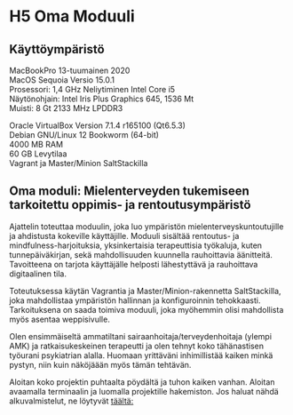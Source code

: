 # H5 Oma Moduuli

## Käyttöympäristö

MacBookPro 13-tuumainen 2020 <br />
MacOS Sequoia Versio 15.0.1 <br />
Prosessori: 1,4 GHz Neliytiminen Intel Core i5 <br />
Näytönohjain: Intel Iris Plus Graphics 645, 1536 Mt <br />
Muisti: 8 Gt 2133 MHz LPDDR3 <br />

Oracle VirtualBox Version 7.1.4 r165100 (Qt6.5.3) <br />
Debian GNU/Linux 12 Bookworm (64-bit) <br />
4000 MB RAM <br />
60 GB Levytilaa <br />
Vagrant ja Master/Minion SaltStackilla <br />

## Oma moduli: Mielenterveyden tukemiseen tarkoitettu oppimis- ja rentoutusympäristö

Ajattelin toteuttaa moduulin, joka luo ympäristön mielenterveyskuntoutujille ja ahdistusta kokeville käyttäjille. Moduuli sisältää rentoutus- ja mindfulness-harjoituksia, yksinkertaisia terapeuttisia työkaluja, kuten tunnepäiväkirjan, sekä mahdollisuuden kuunnella rauhoittavia äänitteitä. Tavoitteena on tarjota käyttäjälle helposti lähestyttävä ja rauhoittava digitaalinen tila.

Toteutuksessa käytän Vagrantia ja Master/Minion-rakennetta SaltStackilla, joka mahdollistaa ympäristön hallinnan ja konfiguroinnin tehokkaasti. Tarkoituksena on saada toimiva moduuli, joka myöhemmin olisi mahdollista myös asentaa weppisivulle. 

Olen ensimmäiseltä ammatiltani sairaanhoitaja/terveydenhoitaja (ylempi AMK) ja ratkaisukeskeinen terapeutti ja olen tehnyt koko tähänastisen työurani psykiatrian alalla. Huomaan yrittäväni inhimillistää kaiken minkä pystyn, niin kuin näköjäään myös tämän tehtävän. 

Aloitan koko projektin puhtaalta pöydältä ja tuhon kaiken vanhan. Aloitan avaamalla terminaalin ja luomalla projektille hakemiston. Jos haluat nähdä alkuvalmistelut, ne löytyvät [täältä:](https://github.com/HannaBurman/PalvelintenHallinta/blob/main/H4.md)
